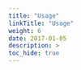 ```yaml
---
title: "Usage"
linkTitle: "Usage"
weight: 6
date: 2017-01-05
description: >
toc_hide: true
---
```



